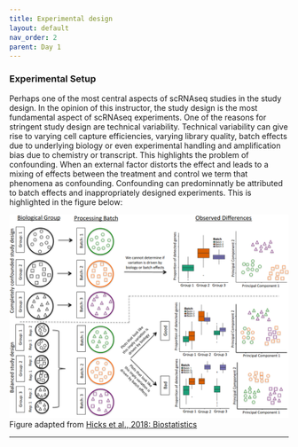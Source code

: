 ```yaml
---
title: Experimental design
layout: default
nav_order: 2
parent: Day 1
---
```


### Experimental Setup
Perhaps one of the most central aspects of scRNAseq studies in the study design. In the opinion of this instructor, the study design is the most fundamental aspect of scRNAseq experiments. One of the reasons for stringent study design are technical variability. Technical variability can give rise to varying cell capture efficiencies, varying library quality, batch effects due to underlying biology or even experimental handling and amplification bias due to chemistry or transcript. This highlights the problem of confounding. When an external factor distorts the effect and leads to a mixing of effects between the treatment and control we term that phenomena as confounding. Confounding can predominnatly be attributed to batch effects and inappropriately designed experiments. This is highlighted in the figure below:

![](../../assets/images/balanced_design.png)
Figure adapted from [Hicks et al., 2018: Biostatistics](https://academic.oup.com/biostatistics/article/19/4/562/4599254)

----

[Just the Docs]: https://just-the-docs.github.io/just-the-docs/
[GitHub Pages]: https://docs.github.com/en/pages
[README]: https://github.com/just-the-docs/just-the-docs-template/blob/main/README.md
[Jekyll]: https://jekyllrb.com
[GitHub Pages / Actions workflow]: https://github.blog/changelog/2022-07-27-github-pages-custom-github-actions-workflows-beta/
[use this template]: https://github.com/just-the-docs/just-the-docs-template/generate
